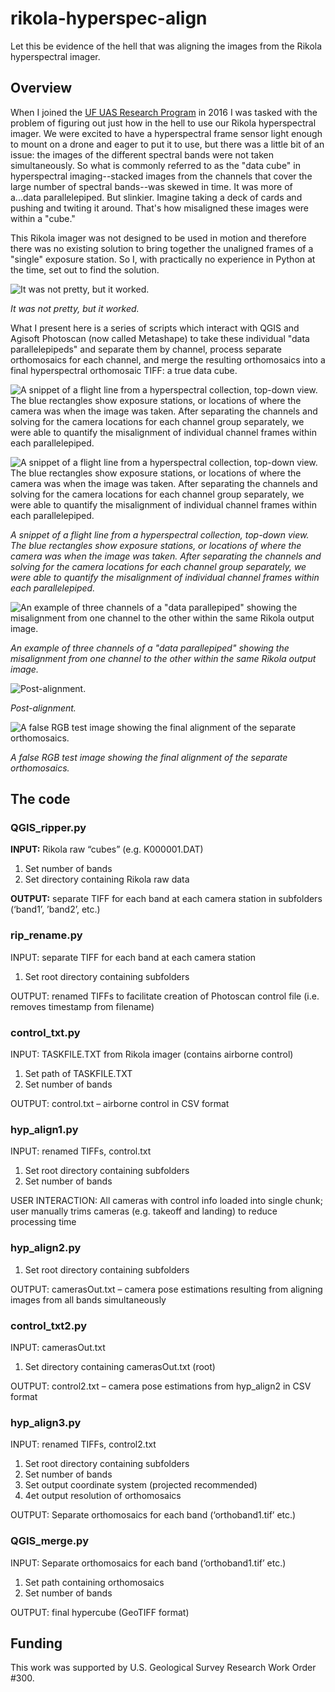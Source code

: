 # rikola-hyperspec-align
Let this be evidence of the hell that was aligning the images from the Rikola hyperspectral imager.

## Overview
When I joined the [UF UAS Research Program](https://uas.ifas.ufl.edu/) in 2016 I was tasked with the problem of figuring out just how in the hell to use our Rikola hyperspectral imager. We were excited to have a hyperspectral frame sensor light enough to mount on a drone and eager to put it to use, but there was a little bit of an issue: the images of the different spectral bands were not taken simultaneously. So what is commonly referred to as the "data cube" in hyperspectral imaging--stacked images from the channels that cover the large number of spectral bands--was skewed in time. It was more of a...data parallelepiped. But slinkier. Imagine taking a deck of cards and pushing and twiting it around. That's how misaligned these images were within a "cube."

This Rikola imager was not designed to be used in motion and therefore there was no existing solution to bring together the unaligned frames of a "single" exposure station. So I, with practically no experience in Python at the time, set out to find the solution.

![It was not pretty, but it worked.](figures/overview.png)

*It was not pretty, but it worked.*

What I present here is a series of scripts which interact with QGIS and Agisoft Photoscan (now called Metashape) to take these individual "data parallelepipeds" and separate them by channel, process separate orthomosaics for each channel, and merge the resulting orthomosaics into a final hyperspectral orthomosaic TIFF: a true data cube.

![A snippet of a flight line from a hyperspectral collection, top-down view. The blue rectangles show exposure stations, or locations of where the camera was when the image was taken. After separating the channels and solving for the camera locations for each channel group separately, we were able to quantify the misalignment of individual channel frames within each parallelepiped.](figures/flightline.png)

![A snippet of a flight line from a hyperspectral collection, top-down view. The blue rectangles show exposure stations, or locations of where the camera was when the image was taken. After separating the channels and solving for the camera locations for each channel group separately, we were able to quantify the misalignment of individual channel frames within each parallelepiped.](figures/triplet_3-6-9.png)

*A snippet of a flight line from a hyperspectral collection, top-down view. The blue rectangles show exposure stations, or locations of where the camera was when the image was taken. After separating the channels and solving for the camera locations for each channel group separately, we were able to quantify the misalignment of individual channel frames within each parallelepiped.*

![An example of three channels of a "data parallepiped" showing the misalignment from one channel to the other within the same Rikola output image.](figures/pre-alignment.gif)

*An example of three channels of a "data parallepiped" showing the misalignment from one channel to the other within the same Rikola output image.*

![Post-alignment.](figures/post-alignment.gif)

*Post-alignment.*

![A false RGB test image showing the final alignment of the separate orthomosaics.](figures/merged_false-rgb.png)

*A false RGB test image showing the final alignment of the separate orthomosaics.*

## The code

### QGIS_ripper.py

**INPUT:** Rikola raw “cubes” (e.g. K000001.DAT)

1. Set number of bands
2. Set directory containing Rikola raw data

**OUTPUT:** separate TIFF for each band at each camera station in subfolders (‘band1’, ’band2’, etc.)

### rip_rename.py

INPUT: separate TIFF for each band at each camera station

1. Set root directory containing subfolders

OUTPUT: renamed TIFFs to facilitate creation of Photoscan control file (i.e. removes timestamp from filename)

### control_txt.py

INPUT: TASKFILE.TXT from Rikola imager (contains airborne control)

1. Set path of TASKFILE.TXT
2. Set number of bands

OUTPUT: control.txt – airborne control in CSV format

### hyp_align1.py

INPUT: renamed TIFFs, control.txt

1. Set root directory containing subfolders
2. Set number of bands

USER INTERACTION: All cameras with control info loaded into single chunk; user manually trims cameras (e.g. takeoff and landing) to reduce processing time

### hyp_align2.py


1. Set root directory containing subfolders

OUTPUT: camerasOut.txt – camera pose estimations resulting from aligning images from all bands simultaneously

### control_txt2.py

INPUT: camerasOut.txt

1. Set directory containing camerasOut.txt (root)

OUTPUT: control2.txt – camera pose estimations from hyp_align2 in CSV format 

### hyp_align3.py

INPUT: renamed TIFFs, control2.txt

1. Set root directory containing subfolders
2. Set number of bands
3. Set output coordinate system (projected recommended)
4. 4et output resolution of orthomosaics

OUTPUT: Separate orthomosaics for each band (‘orthoband1.tif’ etc.)

### QGIS_merge.py

INPUT: Separate orthomosaics for each band (‘orthoband1.tif’ etc.)

1. Set path containing orthomosaics
2. Set number of bands

OUTPUT: final hypercube (GeoTIFF format)

## Funding

This work was supported by U.S. Geological Survey Research Work Order #300.

